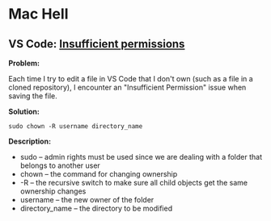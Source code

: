 # Mac Hell

## VS Code: [Insufficient permissions](https://stackoverflow.com/questions/51674627/insufficient-permissions-in-vscode)

**Problem:** 

Each time I try to edit a file in VS Code that I don't own (such as a file in a cloned repository), I encounter an "Insufficient Permission" issue when saving the file.

**Solution:**

```terminal
sudo chown -R username directory_name
```

**Description:**
  - sudo – admin rights must be used since we are dealing with a folder that belongs to another user 
  - chown – the command for changing ownership 
  - -R – the recursive switch to make sure all child objects get the same ownership changes 
  - username – the new owner of the folder 
  - directory_name – the directory to be modified

